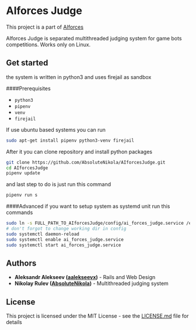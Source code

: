 # AIforces Judge

This project is a part of [AIforces](https://github.com/aalekseevx/AIforces)

AIforces Judge is separated multithreaded judging system for game bots competitions.
Works only on Linux.
## Get started
the system is written in python3 and uses firejail as sandbox

####Prerequisites
* `python3`
* `pipenv`
* `venv`
* `firejail`

If use ubuntu based systems you can run 

```bash
sudo apt-get install pipenv python3-venv firejail
```

After it you can clone repository and install python packages

```bash
git clone https://github.com/AbsoluteNikola/AIforcesJudge.git
cd AIforcesJudge
pipenv update
```

and last step to do is just run this command
```bash
pipenv run s
```

####Advanced
if you want to setup system as systemd unit run this commands
```bash
sudo ln -s FULL_PATH_TO_AIforcesJudge/config/ai_forces_judge.service /etc/systemd/system
# don't forgot to change working dir in config
sudo systemctl daemon-reload
sudo systemctl enable ai_forces_judge.service
sudo systemctl start ai_forces_judge.service
```

## Authors

* **Aleksandr Alekseev ([aalekseevx](https://github.com/aalekseevx))** - Rails and Web Design 
* **Nikolay Rulev ([AbsoluteNikola](https://github.com/AbsoluteNikola))** - Multithreaded judging system

## License

This project is licensed under the MIT License - see the [LICENSE.md](LICENSE.md) file for details
